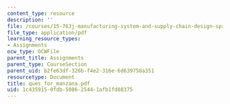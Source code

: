 ```yaml
---
content_type: resource
description: ''
file: /courses/15-763j-manufacturing-system-and-supply-chain-design-spring-2005/1c4359150fdb508625441afb1fd88375_ques_for_manzana.pdf
file_type: application/pdf
learning_resource_types:
- Assignments
ocw_type: OCWFile
parent_title: Assignments
parent_type: CourseSection
parent_uid: b2fe63df-326b-f4e2-316e-6d639758a351
resourcetype: Document
title: ques_for_manzana.pdf
uid: 1c435915-0fdb-5086-2544-1afb1fd88375
---
```

